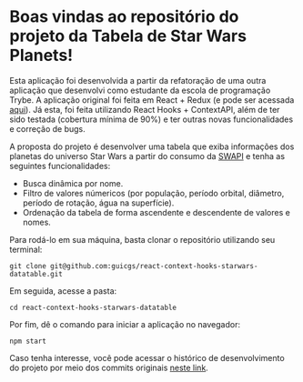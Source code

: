 # Boas vindas ao repositório do projeto da Tabela de Star Wars Planets!

Esta aplicação foi desenvolvida a partir da refatoração de uma outra aplicação que desenvolvi como estudante da escola de programação Trybe. A aplicação original foi feita em React + Redux (e pode ser acessada [aqui](https://github.com/tryber/sd-02-block16-react-redux-starwars-datatable-filters/tree/guicgs-react-redux-starwars-datatable-filters)). Já esta, foi feita utilizando React Hooks + ContextAPI, além de ter sido testada (cobertura mínima de 90%) e ter outras novas funcionalidades e correção de bugs.

A proposta do projeto é desenvolver uma tabela que exiba informações dos planetas do universo Star Wars a partir do consumo da [SWAPI](https://swapi.dev/ "API do Star Wars") e tenha as seguintes funcionalidades:

- Busca dinâmica por nome.
- Filtro de valores númericos (por população, período orbital, diâmetro, período de rotação, água na superfície).
- Ordenação da tabela de forma ascendente e descendente de valores e nomes. 


Para rodá-lo em sua máquina, basta clonar o repositório utilizando seu terminal:

```
git clone git@github.com:guicgs/react-context-hooks-starwars-datatable.git
```

Em seguida, acesse a pasta:

```
cd react-context-hooks-starwars-datatable
```

Por fim, dê o comando para iniciar a aplicação no navegador:

```
npm start
```

Caso tenha interesse, você pode acessar o histórico de desenvolvimento do projeto por meio dos commits originais [neste link](https://github.com/tryber/sd-02-block18-react-context-hooks-starwars-datatable-filters/tree/guicgs-react-context-hooks-starwars-datatable-filters).
